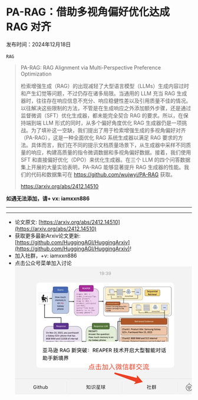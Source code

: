 # PA-RAG：借助多视角偏好优化达成 RAG 对齐
发布时间：2024年12月18日

`RAG`
> PA-RAG: RAG Alignment via Multi-Perspective Preference Optimization
>
> 检索增强生成（RAG）的出现减轻了大型语言模型（LLMs）生成内容过时和产生幻觉等问题，不过仍存在诸多局限。当通用的 LLM 充当 RAG 生成器时，往往存在响应信息不充分、响应稳健性差以及引用质量不佳的情况。以往解决这些限制的方法，不管是在生成响应之外添加额外步骤，还是通过监督微调（SFT）优化生成器，都未能完全契合 RAG 的要求。所以，在保持端到端 LLM 形式的同时，从多个偏好角度优化 RAG 生成器仍是一项挑战。为了填补这一空缺，我们提出了用于检索增强生成的多视角偏好对齐（PA-RAG），这是一种全面优化 RAG 系统生成器以满足 RAG 要求的方法。具体而言，我们在不同的提示文档质量场景下，从生成器中采样不同质量的响应，构建高质量的指令微调数据和多视角偏好数据。接着，我们使用 SFT 和直接偏好优化（DPO）来优化生成器。在三个 LLM 的四个问答数据集上开展的大量实验表明，PA-RAG 能够显著提升 RAG 生成器的性能。我们的代码和数据集可在 https://github.com/wujwyi/PA-RAG 获取。
>
> https://arxiv.org/abs/2412.14510

**如遇无法添加，请+ vx: iamxxn886**
<hr />


<hr />

- 论文原文: [https://arxiv.org/abs/2412.14510](https://arxiv.org/abs/2412.14510)
- 获取更多最新Arxiv论文更新: [https://github.com/HuggingAGI/HuggingArxiv](https://github.com/HuggingAGI/HuggingArxiv)!
- 加入社群，+v: iamxxn886
- 点击公众号菜单加入讨论
![](https://raw.githubusercontent.com/HuggingAGI/wx_assets/main/2024/07/31/1722434818326-94339e92-22f1-4472-9d27-fed232f70b5d.jpeg)
